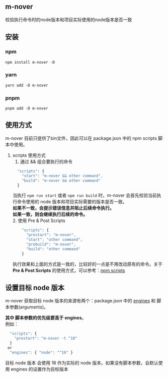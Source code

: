 ## m-nover
校验执行命令时的node版本和项目实际使用的node版本是否一致

## 安装
### npm
``` npm install m-nover -D ``` 
### yarn
``` yarn add -D m-nover ```
### pnpm
``` pnpm add -D m-nover ```

## 使用方式
m-nover 目前只提供了bin文件，因此可以在 package.json 中的 npm scripts 脚本中使用。
1. scripts 使用方式
   1. 通过 && 组合要执行的命令  
     ```javascript
       "scripts": {
         "start": "m-nover && other command",
         "build": "m-nover && other command"
       }
     ```
     当执行 ```npm run start``` 或者 ```npm run build``` 时，m-nover 会首先校验当前执行命令使用的 node 版本和项目实际需要的版本是否一致。  
     **如果不一致，会提示错误信息并阻止后续命令执行。**  
     **如果一致，则会继续执行后续的命令。**  
   2. 使用 Pre & Post Scripts
    ```javascript
        "scripts": {
          "prestart": "m-nover",
          "start": "other command",
          "prebuild": "m-nover",
          "build": "other command"
        }
     ```
    执行效果和上面的方式是一致的，比较好的一点是不用改动原有的命令。关于 **Pre & Post Scripts** 的使用方式，可以参考：[npm scripts](https://docs.npmjs.com/cli/v9/using-npm/scripts)

## 设置目标 node 版本
m-nover 获取目标 node 版本的来源有两个：package.json 中的 [engines](https://docs.npmjs.com/cli/v9/configuring-npm/package-json/#engines) 和 脚本参数(arguments)。

**其中 脚本参数的优先级要高于 engines**。  
例如：
```javascript 
  "scripts": {
    "prestart": "m-nover -t ^18"
  }
 or
  "engines": { "node": "^16" }
```
目标 node 版本 会使用 18 作为实际的 node 版本。如果没有脚本参数，会默认使用 engines 的设置作为目标版本